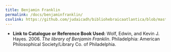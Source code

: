```yaml
---
title: Benjamin Franklin
permalink: /docs/benjaminfranklin/
csvlink: https://github.com/judaicadh/bibliohebraicaatlantica/blob/master/Benjamin%20Franklin/WorldCat_3743313.csv
---
```


* **Link to Catalogue or Reference Book Used:** Wolf, Edwin, and Kevin J. Hayes. 2006. *The library of Benjamin Franklin*. Philadelphia: American Philosophical Society/Library Co. of Philadelphia.